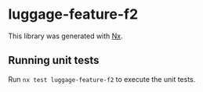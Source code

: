 # luggage-feature-f2

This library was generated with [Nx](https://nx.dev).

## Running unit tests

Run `nx test luggage-feature-f2` to execute the unit tests.
